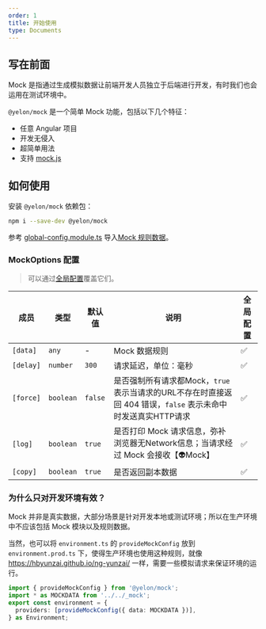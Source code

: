```yaml
---
order: 1
title: 开始使用
type: Documents
---
```


## 写在前面

Mock 是指通过生成模拟数据让前端开发人员独立于后端进行开发，有时我们也会运用在测试环境中。

`@yelon/mock` 是一个简单 Mock 功能，包括以下几个特征：

- 任意 Angular 项目
- 开发无侵入
- 超简单用法
- 支持 [mock.js](http://mockjs.com/)

## 如何使用

安装 `@yelon/mock` 依赖包：

```bash
npm i --save-dev @yelon/mock
```

参考 [global-config.module.ts](https://github.com/hbyunzai/ng-yunzai/blob/master/src/app/global-config.module.ts#L26-L30) 导入[Mock 规则数据](/mock/rule)。

### MockOptions 配置

> 可以通过[全局配置](/docs/global-config)覆盖它们。

| 成员 | 类型 | 默认值 | 说明 | 全局配置 |
|----|----|----|-----|------|
| `[data]` | `any` | - | Mock 数据规则 | ✅ |
| `[delay]` | `number` | `300` | 请求延迟，单位：毫秒 | ✅ |
| `[force]` | `boolean` | `false` | 是否强制所有请求都Mock，`true` 表示当请求的URL不存在时直接返回 404 错误，`false` 表示未命中时发送真实HTTP请求 | ✅ |
| `[log]` | `boolean` | `true` | 是否打印 Mock 请求信息，弥补浏览器无Network信息；当请求经过 Mock 会接收【👽Mock】 | ✅ |
| `[copy]` | `boolean` | `true` | 是否返回副本数据 | ✅ |

### 为什么只对开发环境有效？

Mock 并非是真实数据，大部分场景是针对开发本地或测试环境；所以在生产环境中不应该包括 Mock 模块以及规则数据。

当然，也可以将 `environment.ts` 的 `provideMockConfig` 放到 `environment.prod.ts` 下，使得生产环境也使用这种规则，就像 https://hbyunzai.github.io/ng-yunzai/ 一样，需要一些模拟请求来保证环境的运行。

```ts
import { provideMockConfig } from '@yelon/mock';
import * as MOCKDATA from '../../_mock';
export const environment = {
  providers: [provideMockConfig({ data: MOCKDATA })],
} as Environment;
```
